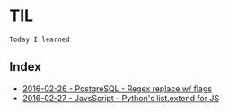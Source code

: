 TIL
====

    Today I learned


Index
------

- [2016-02-26 - PostgreSQL - Regex replace w/ flags](postgresql/regex-replace-with-flags.md)
- [2016-02-27 - JavsScript - Python's list.extend for JS](javascript/pythons-list-extend-for-js.md)
